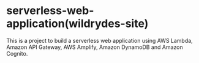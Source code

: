 # serverless-web-application(wildrydes-site)
This is a project to build a serverless web application using AWS Lambda, Amazon API Gateway, AWS Amplify, Amazon DynamoDB and Amazon Cognito.
